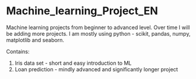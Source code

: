 # Machine_learning_Project_EN
Machine learning projects from beginner to advanced level. Over time I will be adding more projects.
I am mostly using python - scikit, pandas, numpy, matplotlib and seaborn.

Contains:
1. Iris data set - short and easy introduction to ML
2. Loan prediction - mindly advanced and significantly longer project
